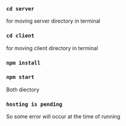 
 ### `cd server`
 for moving server directory in terminal
 ### `cd client`
 for moving client directory in terminal
 ### `npm install`
 
 ### `npm start`
 Both diectory
 
 ### `hosting is pending`
 So some error will occur at the time of running
 

